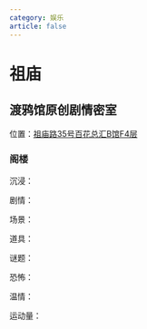 ```yaml
---
category: 娱乐
article: false
---
```


# 祖庙

## 渡鸦馆原创剧情密室

<span class="icon iconfont icon-locate"></span> 位置：<a href="https://ditu.amap.com/place/B0HDX7AKM7" target="_blank">祖庙路35号百花总汇B馆F4层</a>

### 阁楼

沉浸：<el-rate model-value="3" disabled text-color="#ff9900" show-score />

剧情：<el-rate model-value="4" disabled text-color="#ff9900" show-score />

场景：<el-rate model-value="0" disabled text-color="#ff9900" show-score />

道具：<el-rate model-value="2" disabled text-color="#ff9900" show-score />

谜题：<el-rate model-value="3" disabled text-color="#ff9900" show-score />

恐怖：<el-rate model-value="0" disabled text-color="#ff9900" show-score />

温情：<el-rate model-value="5" disabled text-color="#ff9900" show-score />

运动量：<el-rate model-value="0" disabled text-color="#ff9900" show-score />